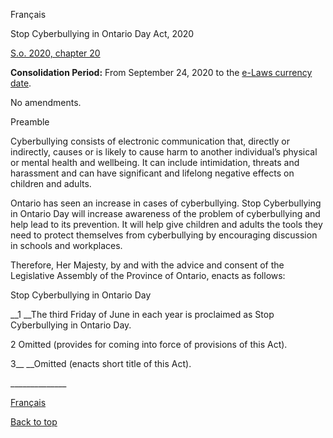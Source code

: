 [<a id="Top"></a>Français](http://www.ontario.ca/fr/lois/loi/20s20)

Stop Cyberbullying in Ontario Day Act, 2020

[S\.o\. 2020, chapter 20](https://www.ontario.ca/laws/statute/s20020)

__Consolidation Period:__ From September 24, 2020 to the [e\-Laws currency date](http://www.e-laws.gov.on.ca/navigation?file=currencyDates&lang=en)\.

No amendments\.

Preamble

Cyberbullying consists of electronic communication that, directly or indirectly, causes or is likely to cause harm to another individual’s physical or mental health and wellbeing\. It can include intimidation, threats and harassment and can have significant and lifelong negative effects on children and adults\.

Ontario has seen an increase in cases of cyberbullying\. Stop Cyberbullying in Ontario Day will increase awareness of the problem of cyberbullying and help lead to its prevention\. It will help give children and adults the tools they need to protect themselves from cyberbullying by encouraging discussion in schools and workplaces\.

Therefore, Her Majesty, by and with the advice and consent of the Legislative Assembly of the Province of Ontario, enacts as follows:

Stop Cyberbullying in Ontario Day

__1 __The third Friday of June in each year is proclaimed as Stop Cyberbullying in Ontario Day\.

2 Omitted \(provides for coming into force of provisions of this Act\)\.

3__ __Omitted \(enacts short title of this Act\)\.

\_\_\_\_\_\_\_\_\_\_\_\_\_\_

[Français](http://www.ontario.ca/fr/lois/loi/20s20)

[Back to top](#Top)

